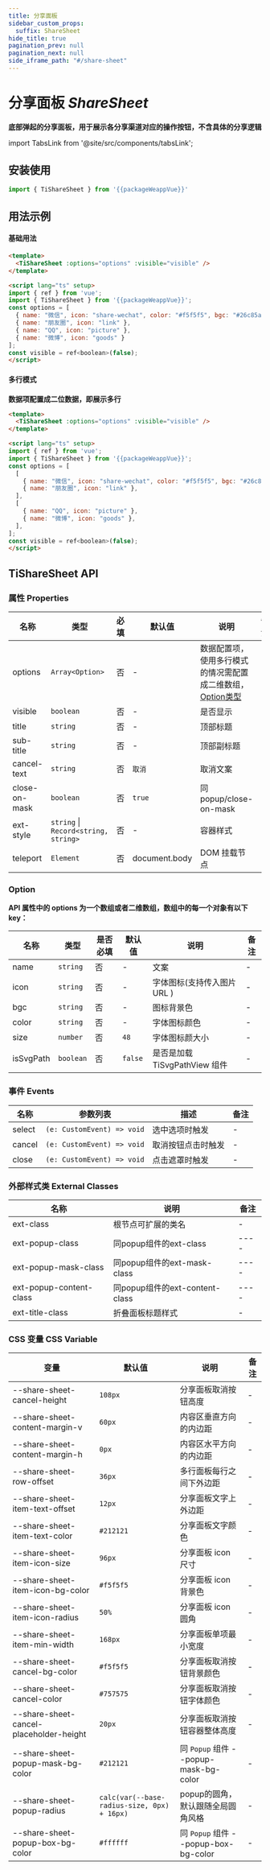 ```yaml
---
title: 分享面板
sidebar_custom_props:
  suffix: ShareSheet
hide_title: true
pagination_prev: null
pagination_next: null
side_iframe_path: "#/share-sheet"
---
```


# 分享面板 _ShareSheet_
**底部弹起的分享面板，用于展示各分享渠道对应的操作按钮，不含具体的分享逻辑**

import TabsLink from '@site/src/components/tabsLink';

<TabsLink id="tisharesheet-api" />

## 安装使用
```typescript showLineNumbers
import { TiShareSheet } from '{{packageWeappVue}}'
```

## 用法示例

#### 基础用法
```html showLineNumbers
<template>
  <TiShareSheet :options="options" :visible="visible" />
</template>

<script lang="ts" setup>
import { ref } from 'vue';
import { TiShareSheet } from '{{packageWeappVue}}';
const options = [
  { name: "微信", icon: "share-wechat", color: "#f5f5f5", bgc: "#26c85a" },
  { name: "朋友圈", icon: "link" },
  { name: "QQ", icon: "picture" },
  { name: "微博", icon: "goods" }
];
const visible = ref<boolean>(false);
</script>
```
#### 多行模式
**数据项配置成二位数据，即展示多行**
```html showLineNumbers
<template>
  <TiShareSheet :options="options" :visible="visible" />
</template>

<script lang="ts" setup>  
import { ref } from 'vue';
import { TiShareSheet } from '{{packageWeappVue}}';
const options = [
  [
    { name: "微信", icon: "share-wechat", color: "#f5f5f5", bgc: "#26c85a" },
    { name: "朋友圈", icon: "link" },
  ],
  [
    { name: "QQ", icon: "picture" },
    { name: "微博", icon: "goods" },
  ],
];
const visible = ref<boolean>(false);
</script>
```
## TiShareSheet API
### 属性 **Properties**

| 名称        | 类型                                 | 必填 | 默认值 | 说明                                           | 备注 |
| ----------- | ------------------------------------ | ---- | ------ | ---------------------------------------------- | ---- |
| options     | `Array<Option>`                      | 否   | -      | 数据配置项，使用多行模式的情况需配置成二维数组，[Option类型](#option) | -    |
| visible     | `boolean`                            | 否   | -      | 是否显示                                       |      |
| title       | `string`                             | 否   | -      | 顶部标题                                       |      |
| sub-title    | `string`                             | 否   | -      | 顶部副标题                                     |      |
| cancel-text  | `string`                             | 否   | `取消` | 取消文案                                       | -    |
| close-on-mask | `boolean`                            | 否   | `true` | 同popup/close-on-mask                            | -    |
| ext-style    | `string` \| `Record<string, string>` | 否   | -      | 容器样式                                       |      |
| teleport        | `Element` | 否   | document.body     | DOM 挂载节点                                            | -    |


### Option
**API 属性中的 options 为一个数组或者二维数组，数组中的每一个对象有以下 key：**

| 名称      | 类型      | 是否必填 | 默认值  | 说明                          | 备注 |
| --------- | --------- | -------- | ------- | ----------------------------- | ---- |
| name      | `string`  | 否       | -       | 文案                          |  -    |
| icon      | `string`  | 否       | -       | 字体图标(支持传入图片 URL )   |   -   |
| bgc       | `string`  | 否       | -       | 图标背景色                    |   -   |
| color     | `string`  | 否       | -       | 字体图标颜色                  |   -   |
| size      | `number`  | 否       | `48`    | 字体图标颜大小                |   -   |
| isSvgPath | `boolean` | 否       | `false` | 是否是加载 TiSvgPathView 组件 |   -   |

### 事件 **Events**

| 名称     | 参数列表                        | 描述                                     | 备注 |
| -------- | ------------------------------- | ---------------------------------------- | ---- |
| select | `(e: CustomEvent) => void` | 选中选项时触发 | -    |
| cancel | `(e: CustomEvent) => void`            | 取消按钮点击时触发                       | -    |
| close  | `(e: CustomEvent) => void`            | 点击遮罩时触发                           | -    |

### 外部样式类 **External Classes**

| 名称                 | 说明                           | 备注 |
| -------------------- | ------------------------------ | ---- |
| ext-class             | 根节点可扩展的类名             | -    |
| ext-popup-class        | 同popup组件的ext-class         | ---- |
| ext-popup-mask-class    | 同popup组件的ext-mask-class    | ---- |
| ext-popup-content-class | 同popup组件的ext-content-class | ---- |
| ext-title-class        | 折叠面板标题样式               | -    |

### CSS 变量 **CSS Variable**

| 变量                                    | 默认值                                | 说明 | 备注 |
| --------------------------------------- | ------------------------------------- | ---- | ---- |
| --share-sheet-cancel-height             | `108px` | 分享面板取消按钮高度                  | -    |
| --share-sheet-content-margin-v          | `60px` | 内容区垂直方向的内边距                | -    |
| --share-sheet-content-margin-h          | `0px` | 内容区水平方向的内边距                | -    |
| --share-sheet-row-offset                | `36px` | 多行面板每行之间下外边距              | -    |
| --share-sheet-item-text-offset          | `12px` | 分享面板文字上外边距                  | -    |
| --share-sheet-item-text-color           | `#212121` | 分享面板文字颜色                      | -    |
| --share-sheet-item-icon-size            | `96px` | 分享面板 icon 尺寸                    | -    |
| --share-sheet-item-icon-bg-color        | `#f5f5f5` | 分享面板 icon 背景色                  | -    |
| --share-sheet-item-icon-radius          | `50%` | 分享面板 icon 圆角                    | -    |
| --share-sheet-item-min-width            | `168px` | 分享面板单项最小宽度                  | -    |
| --share-sheet-cancel-bg-color           | `#f5f5f5` | 分享面板取消按钮背景颜色              | -    |
| --share-sheet-cancel-color              | `#757575` | 分享面板取消按钮字体颜色              | -    |
| --share-sheet-cancel-placeholder-height | `20px` | 分享面板取消按钮容器整体高度          | -    |
| --share-sheet-popup-mask-bg-color       | `#212121` | 同 `Popup` 组件 --popup-mask-bg-color | -    |
| --share-sheet-popup-radius              | `calc(var(--base-radius-size, 0px) + 16px)` | popup的圆角，默认跟随全局圆角风格 | -    |
| --share-sheet-popup-box-bg-color        | `#ffffff` | 同 `Popup` 组件 --popup-box-bg-color  | -    |